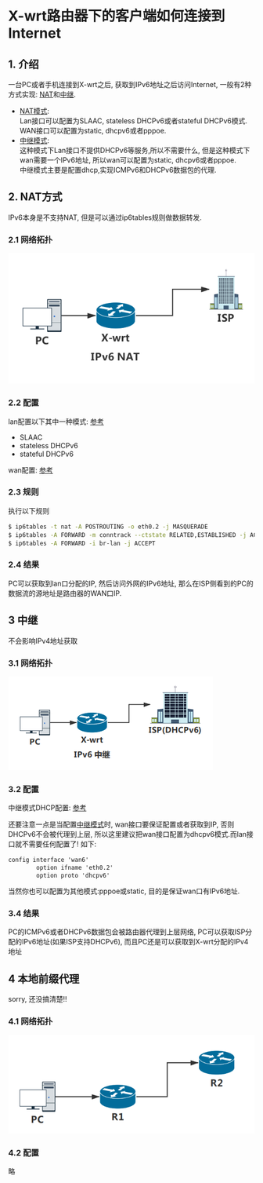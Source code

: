 # X-wrt路由器下的客户端如何连接到Internet

## 1. 介绍
一台PC或者手机连接到X-wrt之后, 获取到IPv6地址之后访问Internet, 一般有2种方式实现: [NAT](#)和[中继](#). 
+ [NAT模式](#): <br>
Lan接口可以配置为SLAAC, stateless DHCPv6或者stateful DHCPv6模式.<br>
WAN接口可以配置为static, dhcpv6或者pppoe.<br>
+ [中继模式](#):<br>
这种模式下Lan接口不提供DHCPv6等服务,所以不需要什么, 但是这种模式下wan需要一个IPv6地址, 所以wan可以配置为static, dhcpv6或者pppoe.<br>
中继模式主要是配置dhcp,实现ICMPv6和DHCPv6数据包的代理.<br>
## 2. NAT方式
IPv6本身是不支持NAT, 但是可以通过ip6tables规则做数据转发.
### 2.1 网络拓扑
![](../img/ipv6-NAT-topology.png)

### 2.2 配置
lan配置以下其中一种模式: [参考](./02-ipv6-lan-config.md)
+ SLAAC
+ stateless DHCPv6
+ stateful DHCPv6

wan配置: [参考](01-ipv6-wan-config.md)
### 2.3 规则
执行以下规则
```sh
$ ip6tables -t nat -A POSTROUTING -o eth0.2 -j MASQUERADE
$ ip6tables -A FORWARD -m conntrack --ctstate RELATED,ESTABLISHED -j ACCEPT
$ ip6tables -A FORWARD -i br-lan -j ACCEPT
```
### 2.4 结果
PC可以获取到lan口分配的IP, 然后访问外网的IPv6地址, 那么在ISP侧看到的PC的数据流的源地址是路由器的WAN口IP.
## 3 中继
不会影响IPv4地址获取
### 3.1 网络拓扑
![](../img/ipv6-delay-topology.png)
### 3.2 配置
中继模式DHCP配置: [参考](./02-ipv6-lan-config.md)

还要注意一点是当配置[中继模式](#)时, wan接口要保证配置或者获取到IP, 否则DHCPv6不会被代理到上层, 所以这里建议把wan接口配置为dhcpv6模式.而lan接口就不需要任何配置了! 如下:
```
config interface 'wan6'
        option ifname 'eth0.2'
        option proto 'dhcpv6'
```
当然你也可以配置为其他模式:pppoe或static, 目的是保证wan口有IPv6地址.
### 3.4 结果
PC的ICMPv6或者DHCPv6数据包会被路由器代理到上层网络, PC可以获取ISP分配的IPv6地址(如果ISP支持DHCPv6), 而且PC还是可以获取到X-wrt分配的IPv4地址
## 4 本地前缀代理
sorry, 还没搞清楚!!
### 4.1 网络拓扑
![](../img/ipv6-dhcpv6-prefix-delegation.png)
### 4.2 配置
略
